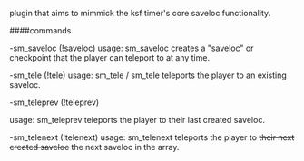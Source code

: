 plugin that aims to mimmick the ksf timer's core saveloc functionality.

####commands 

-sm_saveloc (!saveloc)
usage: sm_saveloc
creates a "saveloc" or checkpoint that the player can teleport to at any time.

-sm_tele (!tele)
usage: sm_tele / sm_tele <number>
teleports the player to an existing saveloc.

-sm_teleprev (!teleprev) 

usage: sm_teleprev
teleports the player to their last created saveloc.

-sm_telenext (!telenext)
usage: sm_telenext
teleports the player to ~~their next created saveloc~~ the next saveloc in the array.